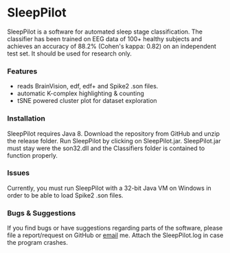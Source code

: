 # SleepPilot #

SleepPilot is a software for automated sleep stage classification. 
The classifier has been trained on EEG data of 100+ healthy subjects and achieves an accuracy of 88.2% (Cohen's kappa: 0.82) on an independent test set. 
It should be used for research only. 

### Features ###
* reads BrainVision, edf, edf+ and Spike2 .son files.
* automatic K-complex highlighting & counting
* tSNE powered cluster plot for dataset exploration 

### Installation ###
SleepPilot requires Java 8.
Download the repository from GitHub and unzip the release folder. Run SleepPilot by clicking on SleepPilot.jar.
SleepPilot.jar must stay were the son32.dll and the Classifiers folder is contained to function properly.

### Issues ###
Currently, you must run SleepPilot with a 32-bit Java VM on Windows in order to be able to load Spike2 .son files.

### Bugs & Suggestions ###
If you find bugs or have suggestions regarding parts of the software, please file a report/request on GitHub or [email](weigenand@inb.uni-luebeck.de) me.
Attach the SleepPilot.log in case the program crashes.

